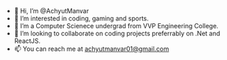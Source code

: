 - 👋 Hi, I’m @AchyutManvar
- 👀 I’m interested in coding, gaming and sports.
- 🌱 I’m a Computer Scienece undergrad from VVP Engineering College.
- 💞️ I’m looking to collaborate on coding projects preferrably on .Net and ReactJS.
- 📫 You can reach me at achyutmanvar01@gmail.com

<!---
AchyutManvar/AchyutManvar is a ✨ special ✨ repository because its `README.md` (this file) appears on your GitHub profile.
You can click the Preview link to take a look at your changes.
--->
